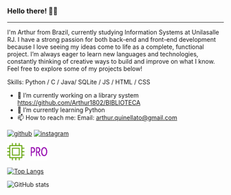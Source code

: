 ### Hello there! 👋🏻
---

I'm Arthur from Brazil, currently studying Information Systems at Unilasalle RJ. I have a strong passion for both back-end and front-end development because I love seeing my ideas come to life as a complete, functional project. I’m always eager to learn new languages and technologies, constantly thinking of creative ways to build and improve on what I know. Feel free to explore some of my projects below!

Skills: Python / C / Java/ SQLite / JS / HTML / CSS

- 🔭 I’m currently working on a library system https://github.com/Arthur1802/BIBLIOTECA 
- 🌱 I’m currently learning Python 
- 📫 How to reach me: Email: arthur.quinellato@gmail.com 


[<img src='https://cdn.jsdelivr.net/npm/simple-icons@3.0.1/icons/github.svg' alt='github' height='40'>](https://github.com/Arthur1802)  [<img src='https://cdn.jsdelivr.net/npm/simple-icons@3.0.1/icons/instagram.svg' alt='instagram' height='40'>](https://www.instagram.com/arthur_qob/)  

<a href='https://docs.github.com/en/developers'><img src='https://raw.githubusercontent.com/acervenky/animated-github-badges/master/assets/devbadge.gif' width='40' height='40'></a> <a href='https://github.com/pricing'><img src='https://raw.githubusercontent.com/acervenky/animated-github-badges/master/assets/pro.gif' width='40' height='40'></a> 

[![Top Langs](https://github-readme-stats.vercel.app/api/top-langs/?username=Arthur1802)](https://github.com/anuraghazra/github-readme-stats)

![GitHub stats](https://github-readme-stats.vercel.app/api?username=Arthur1802&show_icons=true)  
